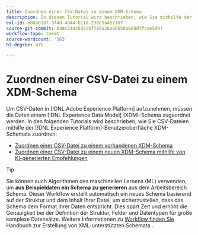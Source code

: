 ```yaml
---
title: Zuordnen einer CSV-Datei zu einem XDM-Schema
description: In diesem Tutorial wird beschrieben, wie Sie mithilfe der Adobe Experience Platform-Benutzeroberfläche eine CSV-Datei einem XDM-Schema zuordnen.
exl-id: b80ab18f-9f4d-4044-b11d-238e9a45710f
source-git-commit: b48c24ac032cbf785a26a86b50a669d7fcae5d97
workflow-type: tm+mt
source-wordcount: '163'
ht-degree: 47%

---
```


# Zuordnen einer CSV-Datei zu einem XDM-Schema

Um CSV-Daten in [!DNL Adobe Experience Platform] aufzunehmen, müssen die Daten einem [!DNL Experience Data Model] (XDM)-Schema zugeordnet werden. In den folgenden Tutorials wird beschrieben, wie Sie CSV-Dateien mithilfe der [!DNL Experience Platform]-Benutzeroberfläche XDM-Schemata zuordnen:

* [Zuordnen einer CSV-Datei zu einem vorhandenen XDM-Schema](./existing-schema.md)
* [Zuordnen einer CSV-Datei zu einem neuen XDM-Schema mithilfe von KI-generierten Empfehlungen](./recommendations.md)

>[!TIP]
>
>Sie können auch Algorithmen des maschinellen Lernens (ML) verwenden, um **aus Beispieldaten ein Schema zu generieren** aus dem Arbeitsbereich Schema. Dieser Workflow erstellt automatisch ein neues Schema basierend auf der Struktur und dem Inhalt Ihrer Datei, um sicherzustellen, dass das Schema dem Format Ihrer Daten entspricht. Dies spart Zeit und erhöht die Genauigkeit bei der Definition der Struktur, Felder und Datentypen für große komplexe Datensätze. Weitere Informationen zu [ Workflow finden Sie ](../../../xdm/ui/ml-assisted-schema-creation.md) Handbuch zur Erstellung von XML-unterstützten Schemata .
